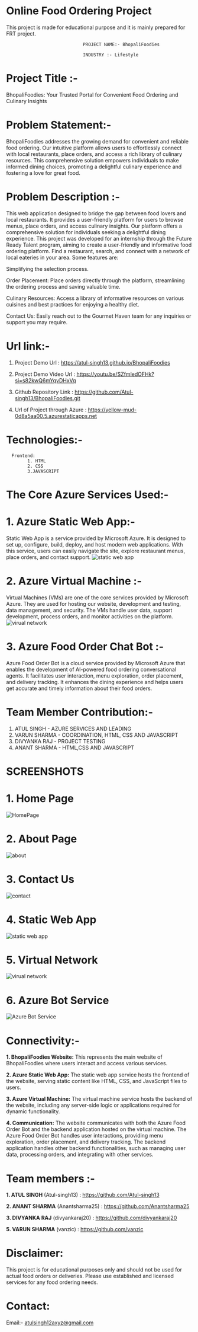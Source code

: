 # Online Food Ordering Project

This project is made for educational purpose and it is mainly prepared for FRT project.

                                 PROJECT NAME:- BhopaliFoodies
   
                                 INDUSTRY :- Lifestyle
# Project Title :-

BhopaliFoodies: Your Trusted Portal for Convenient Food Ordering and Culinary Insights                                
      
# Problem Statement:-

BhopaliFoodies addresses the growing demand for convenient and reliable food ordering. Our intuitive platform allows users to effortlessly connect with local restaurants, place orders, and access a rich library of culinary resources. This comprehensive solution empowers individuals to make informed dining choices, promoting a delightful culinary experience and fostering a love for great food.

# Problem Description :-

This web application designed to bridge the gap between food lovers and local restaurants. It provides a user-friendly platform for users to browse menus, place orders, and access culinary insights. Our platform offers a comprehensive solution for individuals seeking a delightful dining experience. This project was developed for an internship through the Future Ready Talent program, aiming to create a user-friendly and informative food ordering platform. Find a restaurant, search, and connect with a network of local eateries in your area. Some features are:

Simplifying the selection process.

Order Placement: Place orders directly through the platform, streamlining the ordering process and saving valuable time.

Culinary Resources: Access a library of informative resources on various cuisines and best practices for enjoying a healthy diet.

Contact Us: Easily reach out to the Gourmet Haven team for any inquiries or support you may require.


# Url link:-

1. Project Demo Url : https://atul-singh13.github.io/BhopaliFoodies

2. Project Demo Video Url : https://youtu.be/SZfmledOFHk?si=s82kwQ6mYqvDHxVq

3. Github Repository Link : https://github.com/Atul-singh13/BhopaliFoodies.git

4. Url of Project through Azure : https://yellow-mud-0d8a5aa00.5.azurestaticapps.net


# Technologies:- 

      Frontend:
            1. HTML 
            2. CSS 
            3.JAVASCRIPT

# The Core Azure Services Used:- 

# 1. Azure Static Web App:-
Static Web App is a service provided by Microsoft Azure. It is designed to set up, configure, build, deploy, and host modern web applications. With this service, users can easily navigate the site, explore restaurant menus, place orders, and contact support.
![static web app](https://github.com/Atul-singh13/BhopaliFoodies/assets/148680832/0f4622cd-c053-4ece-8142-ea0c970b0e16)



# 2. Azure Virtual Machine :-
Virtual Machines (VMs) are one of the core services provided by Microsoft Azure. They are used for hosting our website, development and testing, data management, and security. The VMs handle user data, support development, process orders, and monitor activities on the platform.
![virual network](https://github.com/Atul-singh13/BhopaliFoodies/assets/148680832/9dd255cc-b499-41dc-95a8-22643e663b1d)




# 3. Azure Food Order Chat Bot :-
Azure Food Order Bot is a cloud service provided by Microsoft Azure that enables the development of AI-powered food ordering conversational agents. It facilitates user interaction, menu exploration, order placement, and delivery tracking. It enhances the dining experience and helps users get accurate and timely information about their food orders.


# Team Member Contribution:-
1. ATUL SINGH - AZURE SERVICES AND LEADING
2. VARUN SHARMA - COORDINATION, HTML, CSS AND JAVASCRIPT
3. DIVYANKA RAJ - PROJECT TESTING
4. ANANT SHARMA - HTML,CSS AND JAVASCRIPT
   
#                              SCREENSHOTS

# 1. Home Page
![HomePage](https://github.com/Atul-singh13/BhopaliFoodies/assets/148680832/5b9789ab-ce04-47f9-be08-9d49da3b2ed0)

# 2. About Page
![about](https://github.com/Atul-singh13/BhopaliFoodies/assets/148680832/f56097d6-4a75-48ac-b1c0-7416c2645f9f)

# 3. Contact Us
![contact](https://github.com/Atul-singh13/BhopaliFoodies/assets/148680832/ab3469e5-7b49-4bca-8c55-8ba18c9bf11a)

# 4. Static Web App
![static web app](https://github.com/Atul-singh13/BhopaliFoodies/assets/148680832/0b04d1d2-4ecc-4b24-952c-7d538d7f4298)

# 5. Virtual Network
![virual network](https://github.com/Atul-singh13/BhopaliFoodies/assets/148680832/9804cd16-bfbe-4112-b427-568eb8a2514c)

# 6. Azure Bot Service
![Azure Bot Service](https://github.com/Atul-singh13/BhopaliFoodies/assets/148680832/ae8d3215-e8e9-40fc-b244-54c89363ad9f)







# Connectivity:- 
**1. BhopaliFoodies Website:** This represents the main website of BhopaliFoodies where users interact and access various services.

**2. Azure Static Web App:** The static web app service hosts the frontend of the website, serving static content like HTML, CSS, and JavaScript files to users.

**3. Azure Virtual Machine:** The virtual machine service hosts the backend of the website, including any server-side logic or applications required for dynamic functionality.

**4. Communication:** The website communicates with both the Azure Food Order Bot and the backend application hosted on the virtual machine. The Azure Food Order Bot handles user interactions, providing menu exploration, order placement, and delivery tracking. The backend application handles other backend functionalities, such as managing user data, processing orders, and integrating with other services.



# Team members :-

**1. ATUL SINGH**
         (Atul-singh13) : https://github.com/Atul-singh13

**2. ANANT SHARMA** 
        (Anantsharma25) : https://github.com/Anantsharma25

**3. DIVYANKA RAJ**
       (divyankaraj20) : https://github.com/divyankaraj20

**5. VARUN SHARMA** 
      (vanzic)  : https://github.com/vanzic


# Disclaimer: 
This project is for educational purposes only and should not be used for actual food orders or deliveries. 
Please use established and licensed services for any food ordering needs.

# Contact:
Email:- atulsingh12axyz@gmail.com
